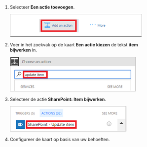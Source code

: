 1. Selecteer **Een actie toevoegen**.
   
    ![actie toevoegen](media/modern-approvals/add-update-item-action.png)
2. Voer in het zoekvak op de kaart **Een actie kiezen** de tekst **item bijwerken** in.
   
    ![zoeken naar bijwerkactie](media/modern-approvals/search-update-item-rejected.png)
3. Selecteer de actie **SharePoint: Item bijwerken**.
   
    ![item bijwerken selecteren](media/modern-approvals/select-update-item-no.png)
4. Configureer de kaart op basis van uw behoeften.


